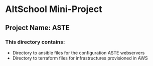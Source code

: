 # AltSchool Mini-Project
## Project Name: **ASTE**

### This directory contains:
- Directory to ansible files for the configuration ASTE webservers
- Directory to terraform files for infrastructures provisioned in AWS
